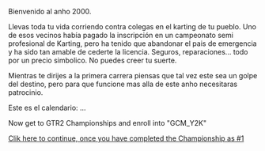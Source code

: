 Bienvenido al anho 2000.

Llevas toda tu vida corriendo contra colegas en el karting de tu pueblo.
Uno de esos vecinos había pagado la inscripción en un campeonato semi profesional de Karting, pero ha tenido que abandonar el pais de emergencia y ha sido tan amable de cederte la licencia. Seguros, reparaciones... todo por un precio simbolico. No puedes creer tu suerte.

Mientras te dirijes a la primera carrera piensas que tal vez este sea un golpe del destino, pero para que funcione mas alla de este anho necesitaras patrocinio.

Este es el calendario:
...

Now get to GTR2 Championships and enroll into "GCM_Y2K"

[Clik here to continue, once you have completed the Championship as #1](./10871.md)
